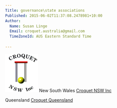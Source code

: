 ```yaml
---
Title: governance\state associations
Published: 2015-06-02T11:37:08.2478981+10:00
Author:
  Name: Susan Linge
  Email: croquet.australia@gmail.com
  TimeZoneId: AUS Eastern Standard Time

---
```

<img src= "/nsw-logo.gif" alt= "NSW logo"/> New South Wales [Croquet NSW Inc](http://www.croquet-nsw.org/contact.html)

Queensland [Croquet Queensland](http://croquetqld.org/672-2/)